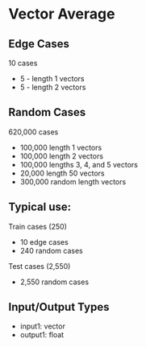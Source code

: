 # Vector Average

## Edge Cases
10 cases
- 5 - length 1 vectors
- 5 - length 2 vectors

## Random Cases
620,000 cases
- 100,000 length 1 vectors
- 100,000 length 2 vectors
- 100,000 lengths 3, 4, and 5 vectors
- 20,000 length 50 vectors
- 300,000 random length vectors

## Typical use:
Train cases (250)
- 10 edge cases
- 240 random cases

Test cases (2,550)
- 2,550 random cases

## Input/Output Types
- input1: vector
- output1: float
